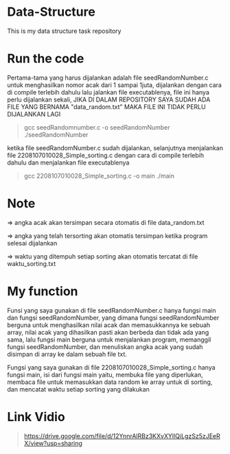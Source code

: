 # Data-Structure
This is my data structure task repository

# Run the code
Pertama-tama yang harus dijalankan adalah file seedRandomNumber.c untuk menghasilkan nomor acak dari 1 sampai 1juta, dijalankan dengan cara di compile terlebih dahulu lalu jalankan file executablenya, file ini hanya perlu dijalankan sekali, JIKA DI DALAM REPOSITORY SAYA SUDAH ADA FILE YANG BERNAMA "data_random.txt" MAKA FILE INI TIDAK PERLU DIJALANKAN LAGI

> gcc seedRandomnumber.c -o seedRandomNumber
> ./seedRandomNumber

ketika file seedRandomNumber.c sudah dijalankan, selanjutnya menjalankan file 2208107010028_Simple_sorting.c dengan cara di compile terlebih dahulu dan menjalankan file executablenya

> gcc 2208107010028_Simple_sorting.c -o main
> ./main

# Note
=> angka acak akan tersimpan secara otomatis di file data_random.txt

=> angka yang telah tersorting akan otomatis tersimpan ketika program selesai     dijalankan

=> waktu yang ditempuh setiap sorting akan otomatis tercatat di file waktu_sorting.txt

# My function
Funsi yang saya gunakan di file seedRandomNumber.c hanya fungsi main dan fungsi seedRandomNumber, yang dimana fungsi seedRandomNumber berguna untuk menghasilkan nilai acak dan memasukkannya ke sebuah array, nilai acak yang dihasilkan pasti akan berbeda dan tidak ada yang sama, lalu fungsi main berguna untuk menjalankan program, memanggil fungsi seedRandomNumber, dan menuliskan angka acak yang sudah disimpan di array ke dalam sebuah file txt.

Fungsi yang saya gunakan di file 2208107010028_Simple_sorting.c hanya fungsi main, isi dari fungsi main yaitu, membuka file yang diperlukan, membaca 
file untuk memasukkan data random ke array untuk di sorting, dan mencatat waktu setiap sorting yang dilakukan

# Link Vidio
> https://drive.google.com/file/d/12YnnrAlRBz3KXvXYIlQiLgzSz5zJEeRX/view?usp=sharing
